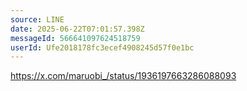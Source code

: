 ```yaml
---
source: LINE
date: 2025-06-22T07:01:57.398Z
messageId: 566641097624518759
userId: Ufe2018178fc3ecef4908245d57f0e1bc
---
```


https://x.com/maruobi_/status/1936197663286088093